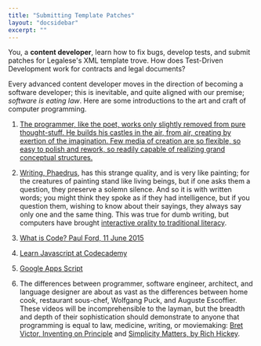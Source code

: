 ```yaml
---
title: "Submitting Template Patches"
layout: "docsidebar"
excerpt: ""
---
```

You, a **content developer**, learn how to fix bugs, develop tests, and submit patches for Legalese's XML template trove. How does Test-Driven Development work for contracts and legal documents?

Every advanced content developer moves in the direction of becoming a software developer; this is inevitable, and quite aligned with our premise; _software is eating law_. Here are some introductions to the art and craft of computer programming.

1. [The programmer, like the poet, works only slightly removed from pure thought-stuff. He builds his castles in the air, from air, creating by exertion of the imagination. Few media of creation are so flexible, so easy to polish and rework, so readily capable of realizing grand conceptual structures.](http://www.grok2.com/progfun.html)

2. [Writing, Phaedrus](http://www.english.illinois.edu/-people-/faculty/debaron/482/482readings/phaedrus.html), has this strange quality, and is very like painting; for the creatures of painting stand like living beings, but if one asks them a question, they preserve a solemn silence. And so it is with written words; you might think they spoke as if they had intelligence, but if you question them, wishing to know about their sayings, they always say only one and the same thing. 
This was true for dumb writing, but computers have brought [interactive orality to traditional literacy](http://en.wikipedia.org/wiki/Walter_J._Ong#Orality_and_Literacy_.281982.29).

3. [What is Code? Paul Ford, 11 June 2015](http://www.bloomberg.com/graphics/2015-paul-ford-what-is-code/)

4. [Learn Javascript at Codecademy](http://www.codecademy.com/en/tracks/javascript)

5. [Google Apps Script](https://developers.google.com/apps-script/)

6. The differences between programmer, software engineer, architect, and language designer are about as vast as the differences between home cook, restaurant sous-chef, Wolfgang Puck, and Auguste Escoffier. These videos will be incomprehensible to the layman, but the breadth and depth of their sophistication should demonstrate to anyone that programming is equal to law, medicine, writing, or moviemaking: [Bret Victor, Inventing on Principle](https://vimeo.com/36579366) and [Simplicity Matters, by Rich Hickey](https://www.youtube.com/watch?v=rI8tNMsozo0).
